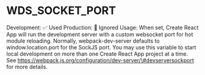 WDS\_SOCKET\_PORT
=================

Development: ✅ Used Production: 🚫 Ignored Usage: When set, Create React App will run the development server with a custom websocket port for hot module reloading. Normally, webpack-dev-server defaults to window.location.port for the SockJS port. You may use this variable to start local development on more than one Create React App project at a time. See https://webpack.js.org/configuration/dev-server/\#devserversockport for more details.
